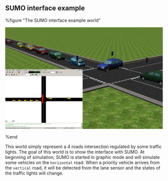 ## SUMO interface example

%figure "The SUMO interface example world"

![sumo_interface_example.png](images/sumo_interface_example.png)

%end

This world simply represent a 4 roads intersection regulated by some traffic
lights. The goal of this world is to show the interface with SUMO. At beginning
of simulation, SUMO is started in graphic mode and will simulate some vehicles
on the `horizontal` road. When a priority vehicle arrives from the `vertical`
road, it will be detected from the lane sensor and the states of the traffic
lights will change.

